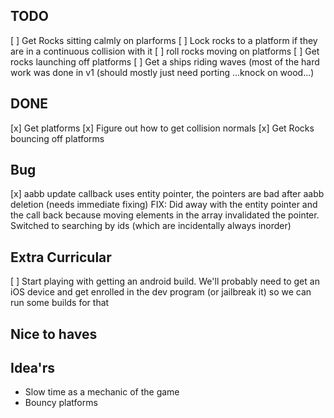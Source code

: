 ## TODO

[ ] Get Rocks sitting calmly on plarforms
	[ ] Lock rocks to a platform if they are in a continuous collision with it
	[ ] roll rocks moving on platforms
[ ] Get rocks launching off platforms
[ ] Get a ships riding waves (most of the hard work was done in v1 (should mostly just need porting ...knock on wood...)

## DONE
[x] Get platforms
[x] Figure out how to get collision normals
[x] Get Rocks bouncing off platforms



## Bug
[x] aabb update callback uses entity pointer, the pointers are bad after aabb deletion (needs immediate fixing)
	FIX: Did away with the entity pointer and the call back because moving elements in the array invalidated the pointer. Switched to searching by ids (which are incidentally always inorder)


## Extra Curricular
[ ] Start playing with getting an android build. We'll probably need to get an iOS device
	and get enrolled in the dev program (or jailbreak it) so we can run some builds for that

## Nice to haves

## Idea'rs

* Slow time as a mechanic of the game
* Bouncy platforms



